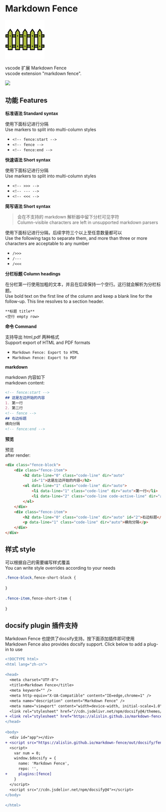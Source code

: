 # Markdown Fence

![](/media/markdown-fence-128.png)

vscode 扩展 Markdown Fence  
vscode extension "markdown fence". 

![](https://alislin.github.io/markdown-fence/assets/img/README_20250320-092003.png)

## 功能 Features
<!-- fence:start -->
**标准语法 Standard syntax**

使用下面标记进行分隔  
Use markers to split into multi-column styles
- `<!-- fence:start -->`
- `<!-- fence -->`
- `<!-- fence:end -->`
<!-- fence -->
**快速语法 Short syntax**

使用下面标记进行分隔  
Use markers to split into multi-column styles
- `<!-- >>> -->`
- `<!-- --- -->`
- `<!-- <<< -->`

<!-- fence -->
**简写语法 Short syntax**

> 会在不支持的 markdown 解析器中留下分栏可见字符  
> Column-visible characters are left in unsupported markdown parsers

使用下面标记进行分隔，后续字符三个以上至任意数量都可以  
Use the following tags to separate them, and more than three or more characters are acceptable to any number
- `/>>>`
- `/---`
- `/<<<`

<!-- fence -->
**分栏标题 Column headings**

在分栏第一行使用加粗的文本，并且在后续保持一个空行。这行就会解析为分栏标题。  
Use bold text on the first line of the column and keep a blank line for the follow-up. This line resolves to a section header.

`**标题 title**`  
`<空行 empty row>`
<!-- fence:end -->

**命令 Command**

支持导出 html,pdf 两种格式  
Support export of HTML and PDF formats
- `Markdown Fence: Export to HTML`
- `Markdown Fence: Export to PDF`
<!-- >>> -->

**markdown**

markdown 内容如下  
markdown content:
```markdown
<!-- fence:start -->
## 这是左边开始的内容
1. 第一行
2. 第二行
<!-- fence -->
## 右边标题
横向分隔
<!-- fence:end -->
```
<!-- --- -->

**预览**

预览  
after render:
```html
<div class="fence-block">
    <div class="fence-item">
        <h2 data-line="0" class="code-line" dir="auto"
            id="1">这是左边开始的内容</h2>
        <ol data-line="1" class="code-line" dir="auto">
            <li data-line="1" class="code-line" dir="auto">第一行</li>
            <li data-line="2" class="code-line code-active-line" dir="auto">第二行</li>
        </ol>
    </div>
    <div class="fence-item">
        <h2 data-line="0" class="code-line" dir="auto" id="2">右边标题</h2>
        <p data-line="1" class="code-line" dir="auto">横向分隔</p>
    </div>
</div>
```
<!-- <<< -->

## 样式 style
可以根据自己的需要编写样式覆盖  
You can write style overrides according to your needs
```css
.fence-block,fence-short-block {

}

.fence-item,fence-short-item {

}
```

## docsify plugin 插件支持
Markdown Fence 也提供了docsify支持。按下面添加插件即可使用  
Markdown Fence also provides docsify support. Click below to add a plug-in to use

```diff
<!DOCTYPE html>
<html lang="zh-cn">

<head>
  <meta charset="UTF-8">
  <title>Markdown Fence</title>
  <meta keyword="" />
  <meta http-equiv="X-UA-Compatible" content="IE=edge,chrome=1" />
  <meta name="description" content="Markdown Fence" />
  <meta name="viewport" content="width=device-width, initial-scale=1.0">
  <link rel="stylesheet" href="//cdn.jsdelivr.net/npm/docsify@4/themes/vue.css" />
+ <link rel="stylesheet" href="https://alislin.github.io/markdown-fence/css/fence.css" />
</head>

<body>
  <div id="app"></div>
+ <script src="https://alislin.github.io/markdown-fence/out/docsify/fence.js"></script>
  <script>
    var num = 0;
    window.$docsify = {
      name: 'Markdown Fence',
      repo: '',
+     plugins:[fence]
    }
  </script>
  <script src="//cdn.jsdelivr.net/npm/docsify@4"></script>
</body>

</html>
```

<!-- ## Obisdian 支持
- [ ] 计划中 -->

<!-- ## Marp 支持
- [ ] 计划中 -->
